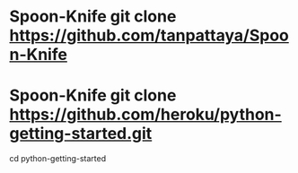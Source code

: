 # Spoon-Knife git clone https://github.com/tanpattaya/Spoon-Knife








# Spoon-Knife git clone https://github.com/heroku/python-getting-started.git
cd python-getting-started
